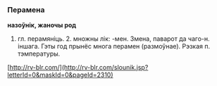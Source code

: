 ### Перамена
**назоўнік, жаночы род**

1. гл. перамяніць. 2. множны лік: -мен. Змена, паварот да чаго-н. іншага. Гэты год прынёс многа перамен (размоўнае). Рэзкая п. тэмпературы.

<a rel="author">[http://rv-blr.com/](http://rv-blr.com/slounik.jsp?letterId=0&maskId=0&pageId=2310)</a>
